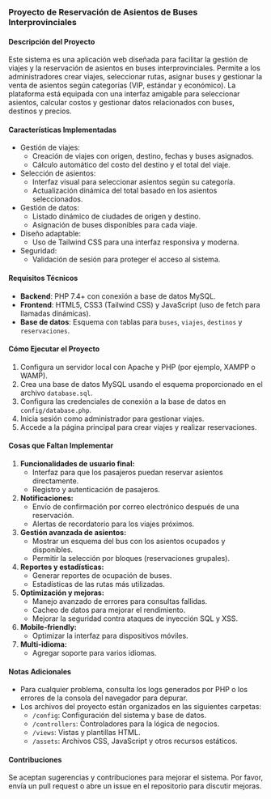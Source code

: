 ### **Proyecto de Reservación de Asientos de Buses Interprovinciales**

#### **Descripción del Proyecto**
Este sistema es una aplicación web diseñada para facilitar la gestión de viajes y la reservación de asientos en buses interprovinciales. Permite a los administradores crear viajes, seleccionar rutas, asignar buses y gestionar la venta de asientos según categorías (VIP, estándar y económico). La plataforma está equipada con una interfaz amigable para seleccionar asientos, calcular costos y gestionar datos relacionados con buses, destinos y precios.

#### **Características Implementadas**
- Gestión de viajes:
  - Creación de viajes con origen, destino, fechas y buses asignados.
  - Cálculo automático del costo del destino y el total del viaje.
- Selección de asientos:
  - Interfaz visual para seleccionar asientos según su categoría.
  - Actualización dinámica del total basado en los asientos seleccionados.
- Gestión de datos:
  - Listado dinámico de ciudades de origen y destino.
  - Asignación de buses disponibles para cada viaje.
- Diseño adaptable:
  - Uso de Tailwind CSS para una interfaz responsiva y moderna.
- Seguridad:
  - Validación de sesión para proteger el acceso al sistema.

#### **Requisitos Técnicos**
- **Backend**: PHP 7.4+ con conexión a base de datos MySQL.
- **Frontend**: HTML5, CSS3 (Tailwind CSS) y JavaScript (uso de fetch para llamadas dinámicas).
- **Base de datos**: Esquema con tablas para `buses`, `viajes`, `destinos` y `reservaciones`.

#### **Cómo Ejecutar el Proyecto**
1. Configura un servidor local con Apache y PHP (por ejemplo, XAMPP o WAMP).
2. Crea una base de datos MySQL usando el esquema proporcionado en el archivo `database.sql`.
3. Configura las credenciales de conexión a la base de datos en `config/database.php`.
4. Inicia sesión como administrador para gestionar viajes.
5. Accede a la página principal para crear viajes y realizar reservaciones.

#### **Cosas que Faltan Implementar**
1. **Funcionalidades de usuario final:**
   - Interfaz para que los pasajeros puedan reservar asientos directamente.
   - Registro y autenticación de pasajeros.
2. **Notificaciones:**
   - Envío de confirmación por correo electrónico después de una reservación.
   - Alertas de recordatorio para los viajes próximos.
3. **Gestión avanzada de asientos:**
   - Mostrar un esquema del bus con los asientos ocupados y disponibles.
   - Permitir la selección por bloques (reservaciones grupales).
4. **Reportes y estadísticas:**
   - Generar reportes de ocupación de buses.
   - Estadísticas de las rutas más utilizadas.
5. **Optimización y mejoras:**
   - Manejo avanzado de errores para consultas fallidas.
   - Cacheo de datos para mejorar el rendimiento.
   - Mejorar la seguridad contra ataques de inyección SQL y XSS.
6. **Mobile-friendly:**
   - Optimizar la interfaz para dispositivos móviles.
7. **Multi-idioma:**
   - Agregar soporte para varios idiomas.

#### **Notas Adicionales**
- Para cualquier problema, consulta los logs generados por PHP o los errores de la consola del navegador para depurar.
- Los archivos del proyecto están organizados en las siguientes carpetas:
  - `/config`: Configuración del sistema y base de datos.
  - `/controllers`: Controladores para la lógica de negocios.
  - `/views`: Vistas y plantillas HTML.
  - `/assets`: Archivos CSS, JavaScript y otros recursos estáticos.

#### **Contribuciones**
Se aceptan sugerencias y contribuciones para mejorar el sistema. Por favor, envía un pull request o abre un issue en el repositorio para discutir mejoras.
